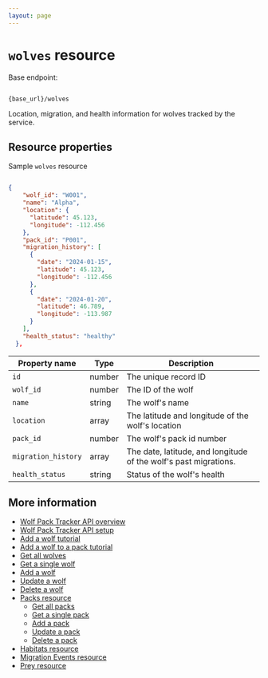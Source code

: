 ```yaml
---
layout: page
---
```


# `wolves` resource

Base endpoint:

```shell

{base_url}/wolves
```

Location, migration, and health information for wolves tracked by the service. 

## Resource properties

Sample `wolves` resource

```json

{
    "wolf_id": "W001",
    "name": "Alpha",
    "location": {
      "latitude": 45.123,
      "longitude": -112.456
    },
    "pack_id": "P001",
    "migration_history": [
      {
        "date": "2024-01-15",
        "latitude": 45.123,
        "longitude": -112.456
      },
      {
        "date": "2024-01-20",
        "latitude": 46.789,
        "longitude": -113.987
      }
    ],
    "health_status": "healthy"
  },

```

| Property name | Type | Description |
| ------------- | ----------- | ----------- |
| `id`	|number	|The unique record ID|
|`wolf_id` | number | The ID of the wolf|
|`name` | string | The wolf's name|
|`location` | array | The latitude and longitude of the wolf's location|
|`pack_id` | number | The wolf's pack id number|
|`migration_history` | array | The date, latitude, and longitude of the wolf's past migrations. 
|`health_status` |string| Status of the wolf's health|

## More information

* [Wolf Pack Tracker API overview](../index.md)
* [Wolf Pack Tracker API setup](../getting-started.md)
* [Add a wolf tutorial](../tutorials/add-wolf-tutorial.md)
* [Add a wolf to a pack tutorial](../tutorials/update-pack-tutorial.md)
* [Get all wolves](wolves-get-all.md)
* [Get a single wolf](wolves-get-single.md)
* [Add a wolf](wolves-post.md)
* [Update a wolf](wolves-put.md)
* [Delete a wolf](wolves-delete.md)
* [Packs resource](packs.md)
    * [Get all packs](packs-get-all.md)
    * [Get a single pack](packs-get-single.md)
    * [Add a pack](packs-post.md)
    * [Update a  pack](packs-put.md)
    * [Delete a pack](packs-delete.md)
* [Habitats resource](habitats.md)
* [Migration Events resource](migration-events.md)
* [Prey resource](prey.md)
